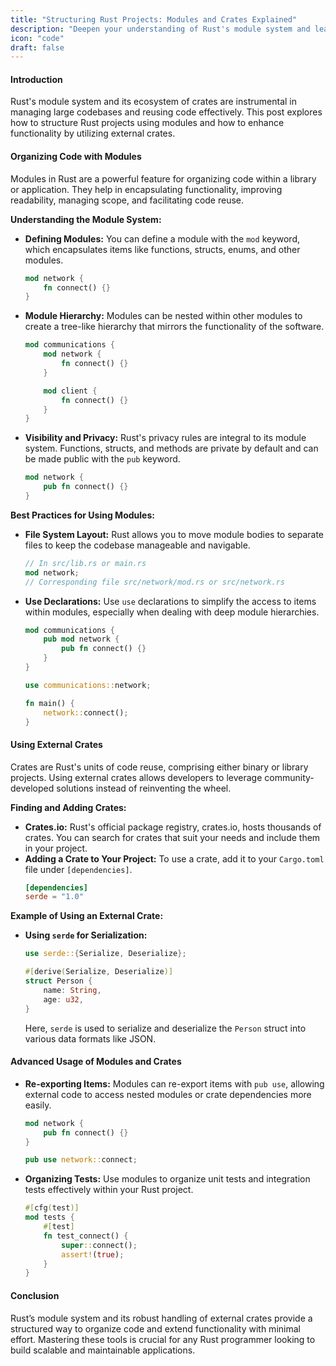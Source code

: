 ```yaml
---
title: "Structuring Rust Projects: Modules and Crates Explained"
description: "Deepen your understanding of Rust's module system and learn how to leverage external crates for project enhancement. This comprehensive guide covers the essentials of organizing code with modules and integrating functionality from external sources through crates. Perfect for Rust developers aiming to build scalable and maintainable applications."
icon: "code"
draft: false
---
```

#### Introduction

Rust's module system and its ecosystem of crates are instrumental in managing large codebases and reusing code effectively. This post explores how to structure Rust projects using modules and how to enhance functionality by utilizing external crates. 

#### Organizing Code with Modules

Modules in Rust are a powerful feature for organizing code within a library or application. They help in encapsulating functionality, improving readability, managing scope, and facilitating code reuse.

**Understanding the Module System:**
- **Defining Modules:** You can define a module with the `mod` keyword, which encapsulates items like functions, structs, enums, and other modules.
  ```rust
  mod network {
      fn connect() {}
  }
  ```
- **Module Hierarchy:** Modules can be nested within other modules to create a tree-like hierarchy that mirrors the functionality of the software.
  ```rust
  mod communications {
      mod network {
          fn connect() {}
      }

      mod client {
          fn connect() {}
      }
  }
  ```
- **Visibility and Privacy:** Rust's privacy rules are integral to its module system. Functions, structs, and methods are private by default and can be made public with the `pub` keyword.
  ```rust
  mod network {
      pub fn connect() {}
  }
  ```

**Best Practices for Using Modules:**
- **File System Layout:** Rust allows you to move module bodies to separate files to keep the codebase manageable and navigable.
  ```rust
  // In src/lib.rs or main.rs
  mod network;
  // Corresponding file src/network/mod.rs or src/network.rs
  ```
- **Use Declarations:** Use `use` declarations to simplify the access to items within modules, especially when dealing with deep module hierarchies.
  ```rust
  mod communications {
      pub mod network {
          pub fn connect() {}
      }
  }

  use communications::network;

  fn main() {
      network::connect();
  }
  ```

#### Using External Crates

Crates are Rust's units of code reuse, comprising either binary or library projects. Using external crates allows developers to leverage community-developed solutions instead of reinventing the wheel.

**Finding and Adding Crates:**
- **Crates.io:** Rust's official package registry, crates.io, hosts thousands of crates. You can search for crates that suit your needs and include them in your project.
- **Adding a Crate to Your Project:** To use a crate, add it to your `Cargo.toml` file under `[dependencies]`.
  ```toml
  [dependencies]
  serde = "1.0"
  ```

**Example of Using an External Crate:**
- **Using `serde` for Serialization:**
  ```rust
  use serde::{Serialize, Deserialize};

  #[derive(Serialize, Deserialize)]
  struct Person {
      name: String,
      age: u32,
  }
  ```
  Here, `serde` is used to serialize and deserialize the `Person` struct into various data formats like JSON.

#### Advanced Usage of Modules and Crates

- **Re-exporting Items:** Modules can re-export items with `pub use`, allowing external code to access nested modules or crate dependencies more easily.
  ```rust
  mod network {
      pub fn connect() {}
  }

  pub use network::connect;
  ```

- **Organizing Tests:** Use modules to organize unit tests and integration tests effectively within your Rust project.
  ```rust
  #[cfg(test)]
  mod tests {
      #[test]
      fn test_connect() {
          super::connect();
          assert!(true);
      }
  }
  ```

#### Conclusion

Rust’s module system and its robust handling of external crates provide a structured way to organize code and extend functionality with minimal effort. Mastering these tools is crucial for any Rust programmer looking to build scalable and maintainable applications. 